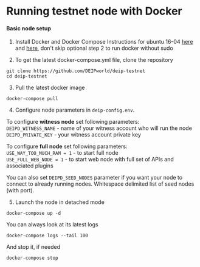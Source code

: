 # Running testnet node with Docker

#### Basic node setup

1. Install Docker and Docker Compose
Instructions for ubuntu 16-04 [here](https://www.digitalocean.com/community/tutorials/how-to-install-and-use-docker-on-ubuntu-16-04) and [here](https://docs.docker.com/compose/install/#prerequisites), don't skip optional step 2 to run docker without sudo

2. To get the latest docker-compose.yml file, clone the repository
```
git clone https://github.com/DEIPworld/deip-testnet
cd deip-testnet
```

3. Pull the latest docker image
```
docker-compose pull
```

4. Configure node parameters in `deip-config.env`.

To configure **witness node** set following parameters:\
`DEIPD_WITNESS_NAME` - name of your witness account who will run the node \
`DEIPD_PRIVATE_KEY` - your witness account private key

To configure **full node** set following parameters:\
`USE_WAY_TOO_MUCH_RAM = 1` - to start full node \
`USE_FULL_WEB_NODE = 1` - to start web node with full set of APIs and associated plugins

You can also set `DEIPD_SEED_NODES` parameter if you want your node to connect to already running nodes. Whitespace delimited list of seed nodes (with port).

5. Launch the node in detached mode
```
docker-compose up -d
```
You can always look at its latest logs
```
docker-compose logs --tail 100
```
And stop it, if needed
```
docker-compose stop
```
